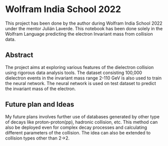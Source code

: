 # Wolfram India School 2022
This project has been done by the author during Wolfram India School 2022 under the mentor Julián Laverde. This notebook has been done solely in the Wolfram Language predicting the electron Invariant mass from collision data.

## Abstract
The project aims at exploring various features of the dielectron collision using rigorous data analysis tools. The dataset consisting 100,000 dielectron events in the invariant mass range 2-110 GeV is also used to train the neural network. The neural network is used on test dataset to predict the invariant mass of the electron.

## Future plan and Ideas
My future plans involves further use of databases generated by other type of decays like proton-proton(pp), hadronic collision, etc. This method can also be deployed even for complex decay processes and calculating different parameters of the collision. The idea can also be extended to collision types other than 2->2.
